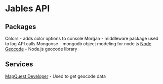 # Jables API
## Packages
Colors - adds color options to console
Morgan - middleware package used to log API calls
Mongoose - mongodb object modeling for node.js
[Node Geocode](https://github.com/nchaulet/node-geocoder) - Node.js geocode library

## Services
[MapQuest Developer](https://developer.mapquest.com/) - Used to get geocode data
